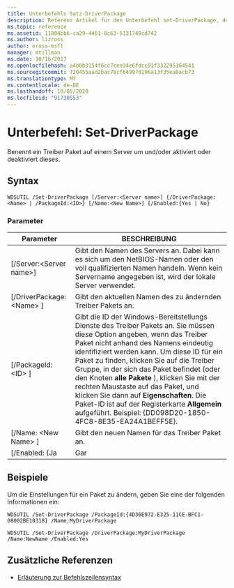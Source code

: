 ```yaml
---
title: Unterbefehls Satz-DriverPackage
description: Referenz Artikel für den Unterbefehl set-DriverPackage, der ein Treiber Paket auf einem Server umbenennt und/oder aktiviert oder deaktiviert.
ms.topic: reference
ms.assetid: 11804bb6-ca29-4461-8c63-5131748cd742
ms.author: lizross
author: eross-msft
manager: mtillman
ms.date: 10/16/2017
ms.openlocfilehash: a4b0b3154f6cc7cee34e6fdcc91f332295164541
ms.sourcegitcommit: 720455aad2bac78cf64997d196a13f35ea0acb73
ms.translationtype: MT
ms.contentlocale: de-DE
ms.lasthandoff: 10/05/2020
ms.locfileid: "91730553"
---
```

# <a name="subcommand-set-driverpackage"></a>Unterbefehl: Set-DriverPackage

Benennt ein Treiber Paket auf einem Server um und/oder aktiviert oder deaktiviert dieses.

## <a name="syntax"></a>Syntax

```
WDSUTIL /Set-DriverPackage [/Server:<Server name>] {/DriverPackage:<Name> | /PackageId:<ID>} [/Name:<New Name>] [/Enabled:{Yes | No}
```

### <a name="parameters"></a>Parameter

|        Parameter         |                                                                                                                                                                                                               BESCHREIBUNG                                                                                                                                                                                                                |
|--------------------------|------------------------------------------------------------------------------------------------------------------------------------------------------------------------------------------------------------------------------------------------------------------------------------------------------------------------------------------------------------------------------------------------------------------------------------------|
| [/Server:\<Server name>] |                                                                                                                                                 Gibt den Namen des Servers an. Dabei kann es sich um den NetBIOS-Namen oder den voll qualifizierten Namen handeln. Wenn kein Servername angegeben ist, wird der lokale Server verwendet.                                                                                                                                                 |
| [/DriverPackage: \<Name> ] |                                                                                                                                                                                       Gibt den aktuellen Namen des zu ändernden Treiber Pakets an.                                                                                                                                                                                        |
|    [/PackageId: \<ID> ]    | Gibt die ID der Windows-Bereitstellungs Dienste des Treiber Pakets an. Sie müssen diese Option angeben, wenn das Treiber Paket nicht anhand des Namens eindeutig identifiziert werden kann. Um diese ID für ein Paket zu finden, klicken Sie auf die Treiber Gruppe, in der sich das Paket befindet (oder den Knoten **alle Pakete** ), klicken Sie mit der rechten Maustaste auf das Paket, und klicken Sie dann auf **Eigenschaften**. Die Paket-ID ist auf der Registerkarte **Allgemein** aufgeführt. Beispiel: {DD098D20-1850-4FC8-8E35-EA24A1BEFF5E}. |
|   [/Name: \<New Name> ]    |                                                                                                                                                                                              Gibt den neuen Namen für das Treiber Paket an.                                                                                                                                                                                              |
|      [/Enabled: {Ja      |                                                                                                                                                                                                                   Gar                                                                                                                                                                                                                    |

## <a name="examples"></a>Beispiele

Um die Einstellungen für ein Paket zu ändern, geben Sie eine der folgenden Informationen ein:
```
WDSUTIL /Set-DriverPackage /PackageId:{4D36E972-E325-11CE-BFC1-08002BE10318} /Name:MyDriverPackage
```
```
WDSUTIL /Set-DriverPackage /DriverPackage:MyDriverPackage /Name:NewName /Enabled:Yes
```

## <a name="additional-references"></a>Zusätzliche Referenzen

- [Erläuterung zur Befehlszeilensyntax](command-line-syntax-key.md)
